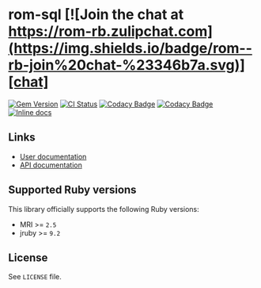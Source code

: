 [gem]: https://rubygems.org/gems/rom-sql
[actions]: https://github.com/rom-rb/rom-sql/actions
[codacy]: https://www.codacy.com/gh/rom-rb/rom-sql
[chat]: https://rom-rb.zulipchat.com
[inchpages]: http://inch-ci.org/github/rom-rb/rom-sql

# rom-sql [![Join the chat at https://rom-rb.zulipchat.com](https://img.shields.io/badge/rom--rb-join%20chat-%23346b7a.svg)][chat]

[![Gem Version](https://badge.fury.io/rb/rom-sql.svg)][gem]
[![CI Status](https://github.com/rom-rb/rom-sql/workflows/ci/badge.svg)][actions]
[![Codacy Badge](https://api.codacy.com/project/badge/Grade/8e2cbaf78af44185876c8fa41540d7ea)][codacy]
[![Codacy Badge](https://api.codacy.com/project/badge/Coverage/8e2cbaf78af44185876c8fa41540d7ea)][codacy]
[![Inline docs](http://inch-ci.org/github/rom-rb/rom-sql.svg?branch=main)][inchpages]

## Links

* [User documentation](http://rom-rb.org/learn/sql)
* [API documentation](http://rubydoc.info/gems/rom-sql)

## Supported Ruby versions

This library officially supports the following Ruby versions:

* MRI >= `2.5`
* jruby >= `9.2`

## License

See `LICENSE` file.
